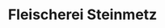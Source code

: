 ---
title: "Fleischerei Steinmetz"
url: /kematen-an-der-ybbs/fleischerei-steinmetz/
shop: Metzgerei
---